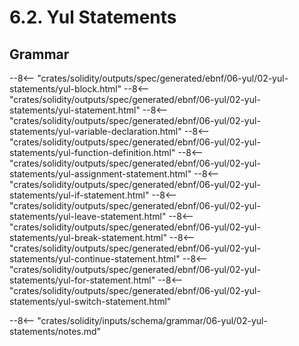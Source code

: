 <!-- This file is generated automatically by infrastructure scripts. Please don't edit by hand. -->

# 6.2. Yul Statements

## Grammar

--8<-- "crates/solidity/outputs/spec/generated/ebnf/06-yul/02-yul-statements/yul-block.html"
--8<-- "crates/solidity/outputs/spec/generated/ebnf/06-yul/02-yul-statements/yul-statement.html"
--8<-- "crates/solidity/outputs/spec/generated/ebnf/06-yul/02-yul-statements/yul-variable-declaration.html"
--8<-- "crates/solidity/outputs/spec/generated/ebnf/06-yul/02-yul-statements/yul-function-definition.html"
--8<-- "crates/solidity/outputs/spec/generated/ebnf/06-yul/02-yul-statements/yul-assignment-statement.html"
--8<-- "crates/solidity/outputs/spec/generated/ebnf/06-yul/02-yul-statements/yul-if-statement.html"
--8<-- "crates/solidity/outputs/spec/generated/ebnf/06-yul/02-yul-statements/yul-leave-statement.html"
--8<-- "crates/solidity/outputs/spec/generated/ebnf/06-yul/02-yul-statements/yul-break-statement.html"
--8<-- "crates/solidity/outputs/spec/generated/ebnf/06-yul/02-yul-statements/yul-continue-statement.html"
--8<-- "crates/solidity/outputs/spec/generated/ebnf/06-yul/02-yul-statements/yul-for-statement.html"
--8<-- "crates/solidity/outputs/spec/generated/ebnf/06-yul/02-yul-statements/yul-switch-statement.html"

--8<-- "crates/solidity/inputs/schema/grammar/06-yul/02-yul-statements/notes.md"
